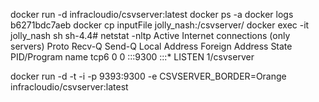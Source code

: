 docker run -d infracloudio/csvserver:latest
docker ps -a
docker logs b6271bdc7aeb
docker cp inputFile  jolly_nash:/csvserver/ 
docker exec -it jolly_nash sh
sh-4.4# netstat -nltp
Active Internet connections (only servers)
Proto Recv-Q Send-Q Local Address           Foreign Address         State       PID/Program name
tcp6       0      0 :::9300                 :::*                    LISTEN      1/csvserver

docker run -d -t -i -p 9393:9300 -e CSVSERVER_BORDER=Orange infracloudio/csvserver:latest
